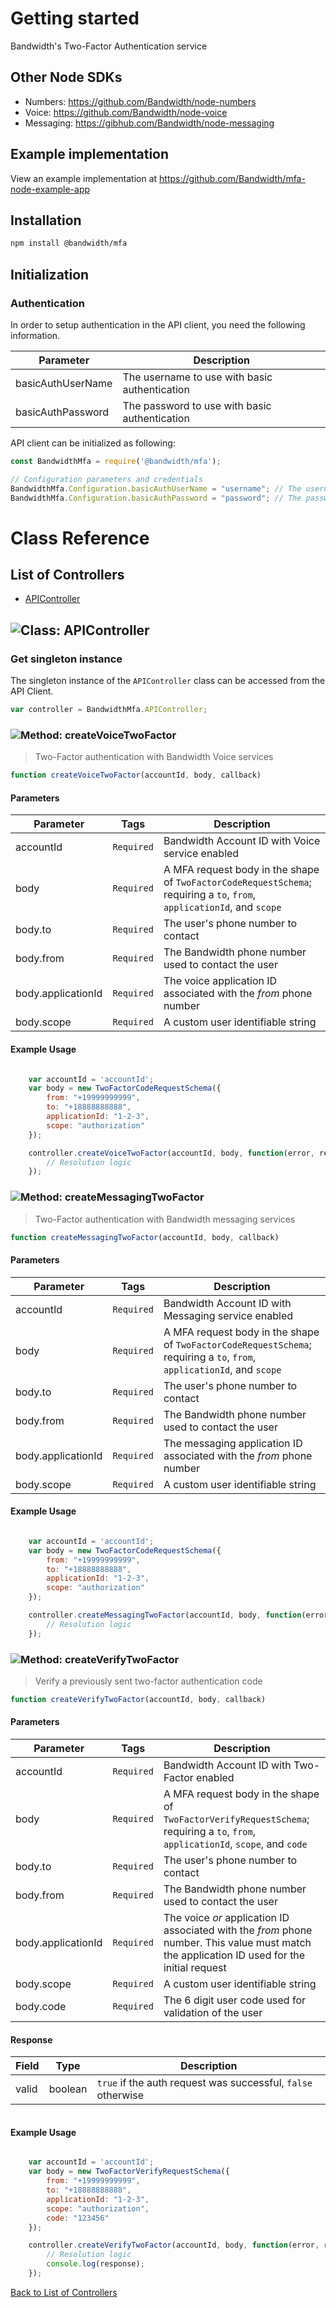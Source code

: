 # Getting started

Bandwidth's Two-Factor Authentication service

## Other Node SDKs
* Numbers: https://github.com/Bandwidth/node-numbers
* Voice: https://github.com/Bandwidth/node-voice
* Messaging: https://gibhub.com/Bandwidth/node-messaging

## Example implementation

View an example implementation at https://github.com/Bandwidth/mfa-node-example-app

## Installation

```bash
npm install @bandwidth/mfa
```

## Initialization

### Authentication
In order to setup authentication in the API client, you need the following information.

| Parameter | Description |
|-----------|-------------|
| basicAuthUserName | The username to use with basic authentication |
| basicAuthPassword | The password to use with basic authentication |



API client can be initialized as following:

```JavaScript
const BandwidthMfa = require('@bandwidth/mfa');

// Configuration parameters and credentials
BandwidthMfa.Configuration.basicAuthUserName = "username"; // The username to use with basic authentication
BandwidthMfa.Configuration.basicAuthPassword = "password"; // The password to use with basic authentication

```



# Class Reference

## <a name="list_of_controllers"></a>List of Controllers

* [APIController](#api_controller)

## <a name="api_controller"></a>![Class: ](https://apidocs.io/img/class.png ".APIController") APIController

### Get singleton instance

The singleton instance of the ``` APIController ``` class can be accessed from the API Client.

```javascript
var controller = BandwidthMfa.APIController;
```

### <a name="create_voice_two_factor"></a>![Method: ](https://apidocs.io/img/method.png ".APIController.createVoiceTwoFactor") createVoiceTwoFactor

> Two-Factor authentication with Bandwidth Voice services


```javascript
function createVoiceTwoFactor(accountId, body, callback)
```
#### Parameters

| Parameter | Tags | Description |
|-----------|------|-------------|
| accountId |  ``` Required ```  | Bandwidth Account ID with Voice service enabled |
| body |  ``` Required ```  | A MFA request body in the shape of `TwoFactorCodeRequestSchema`; requiring a `to`, `from`, `applicationId`, and `scope` |
| body.to |  ``` Required ```  | The user's phone number to contact |
| body.from |  ``` Required ```  | The Bandwidth phone number used to contact the user |
| body.applicationId |  ``` Required ```  | The voice application ID associated with the _from_ phone number |
| body.scope |  ``` Required ```  | A custom user identifiable string |


#### Example Usage

```javascript

    var accountId = 'accountId';
    var body = new TwoFactorCodeRequestSchema({
        from: "+19999999999",
        to: "+18888888888",
        applicationId: "1-2-3",
        scope: "authorization"
    });

    controller.createVoiceTwoFactor(accountId, body, function(error, response, context) {
        // Resolution logic    
    });
```



### <a name="create_messaging_two_factor"></a>![Method: ](https://apidocs.io/img/method.png ".APIController.createMessagingTwoFactor") createMessagingTwoFactor

> Two-Factor authentication with Bandwidth messaging services


```javascript
function createMessagingTwoFactor(accountId, body, callback)
```
#### Parameters

| Parameter | Tags | Description |
|-----------|------|-------------|
| accountId |  ``` Required ```  | Bandwidth Account ID with Messaging service enabled |
| body |  ``` Required ```  | A MFA request body in the shape of `TwoFactorCodeRequestSchema`; requiring a `to`, `from`, `applicationId`, and `scope` |
| body.to |  ``` Required ```  | The user's phone number to contact |
| body.from |  ``` Required ```  | The Bandwidth phone number used to contact the user |
| body.applicationId |  ``` Required ```  | The messaging application ID associated with the _from_ phone number |
| body.scope |  ``` Required ```  | A custom user identifiable string |



#### Example Usage

```javascript

    var accountId = 'accountId';
    var body = new TwoFactorCodeRequestSchema({
        from: "+19999999999",
        to: "+18888888888",
        applicationId: "1-2-3",
        scope: "authorization"
    });

    controller.createMessagingTwoFactor(accountId, body, function(error, response, context) {
        // Resolution logic
    });
```



### <a name="create_verify_two_factor"></a>![Method: ](https://apidocs.io/img/method.png ".APIController.createVerifyTwoFactor") createVerifyTwoFactor

> Verify a previously sent two-factor authentication code


```javascript
function createVerifyTwoFactor(accountId, body, callback)
```
#### Parameters

| Parameter | Tags | Description |
|-----------|------|-------------|
| accountId |  ``` Required ```  | Bandwidth Account ID with Two-Factor enabled |
| body |  ``` Required ```  | A MFA request body in the shape of `TwoFactorVerifyRequestSchema`; requiring a `to`, `from`, `applicationId`, `scope`, and `code` |
| body.to |  ``` Required ```  | The user's phone number to contact |
| body.from |  ``` Required ```  | The Bandwidth phone number used to contact the user |
| body.applicationId |  ``` Required ```  | The voice _or_ application ID associated with the _from_ phone number. This value must match the application ID used for the initial request |
| body.scope |  ``` Required ```  | A custom user identifiable string |
| body.code |  ``` Required ```  | The 6 digit user code used for validation of the user |

#### Response

| Field | Type | Description |
|--|--|--|
| valid | boolean | `true` if the auth request was successful, `false` otherwise |

```

```



#### Example Usage

```javascript

    var accountId = 'accountId';
    var body = new TwoFactorVerifyRequestSchema({
        from: "+19999999999",
        to: "+18888888888",
        applicationId: "1-2-3",
        scope: "authorization",
        code: "123456"
    });

    controller.createVerifyTwoFactor(accountId, body, function(error, response, context) {
        // Resolution logic
        console.log(response);
    });
```



[Back to List of Controllers](#list_of_controllers)



